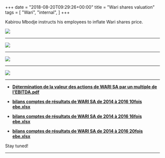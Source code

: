 +++
date = "2018-08-20T09:29:26+00:00"
title = "Wari shares valuation"
tags = [
    "Wari",
    "internal",
]
+++

Kabirou Mbodje instructs his employees to inflate Wari shares price.

<div class="container" style="width:auto">
  <a target="blank" href="https://res.cloudinary.com/vincentstradic/image/upload/v1526216405/work/j19-1.jpg">
    <img src="https://res.cloudinary.com/vincentstradic/image/upload/bo_2px_solid_rgb:279d14,f_auto,q_auto/v1526216405/work/j19-1.jpg" style="max-width:100%">
  </a>
</div>
<!--more-->
<hr>

<div class="container" style="width:auto">
  <a target="blank" href="https://res.cloudinary.com/vincentstradic/image/upload/v1526216404/work/j19-2.jpg">
    <img src="https://res.cloudinary.com/vincentstradic/image/upload/bo_2px_solid_rgb:279d14,f_auto,q_auto/v1526216404/work/j19-2.jpg" style="max-width:100%">
  </a>
</div>
<hr>
<div class="container" style="width:auto">
  <a target="blank" href="https://res.cloudinary.com/vincentstradic/image/upload/v1526216407/work/j19-3.jpg">
    <img src="https://res.cloudinary.com/vincentstradic/image/upload/bo_2px_solid_rgb:279d14,f_auto,q_auto/v1526216407/work/j19-3.jpg" style="max-width:100%">
  </a>
</div>
<hr>
<div class="container" style="width:auto">
  <a target="blank" href="https://res.cloudinary.com/vincentstradic/image/upload/v1526216407/work/j19-4.jpg">
    <img src="https://res.cloudinary.com/vincentstradic/image/upload/bo_2px_solid_rgb:279d14,f_auto,q_auto/v1526216407/work/j19-4.jpg" style="max-width:100%">
  </a>
</div>
<hr>


- [**Détermination de la valeur des actions de WARI SA par un multiple de l'EBITDA.pdf**](https://res.cloudinary.com/vincentstradic/image/upload/v1526216757/work/De%CC%81termination_de_la_valeur_des_actions_de_WARI_SA_par_un_multiple_de_l_EBITDA.pdf)

- [**bilans comptes de résultats de WARI SA de 2014 à 2016 10fois ebe.xlsx**](https://res.cloudinary.com/vincentstradic/raw/upload/v1526216578/work/bilans_comptes_de_r%C3%A9sultats_de_WARI_SA_de_2014_%C3%A0_2016_10fois_ebe_2.xlsx)

- [**bilans comptes de résultats de WARI SA de 2014 à 2016 16fois ebe.xlsx**](https://res.cloudinary.com/vincentstradic/raw/upload/v1526216578/work/bilans_comptes_de_re%CC%81sultats_de_WARI_SA_de_2014_a%CC%80_2016_16fois_ebe.xlsx)

- [**bilans comptes de résultats de WARI SA de 2014 à 2016 20fois ebe.xlsx**](https://res.cloudinary.com/vincentstradic/raw/upload/v1526216578/work/bilans_comptes_de_re%CC%81sultats_de_WARI_SA_de_2014_a%CC%80_2016_20fois_ebe.xlsx)


Stay tuned!


<hr>
